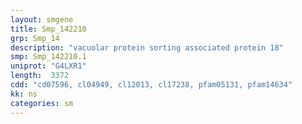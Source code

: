 ```yaml
---
layout: smgene
title: Smp_142210
grp: Smp_14
description: "vacuolar protein sorting associated protein 18"
smp: Smp_142210.1
uniprot: "G4LXR1"
length:  3372
cdd: "cd07596, cl04949, cl12013, cl17238, pfam05131, pfam14634"
kk: ns
categories: sm
---
```

